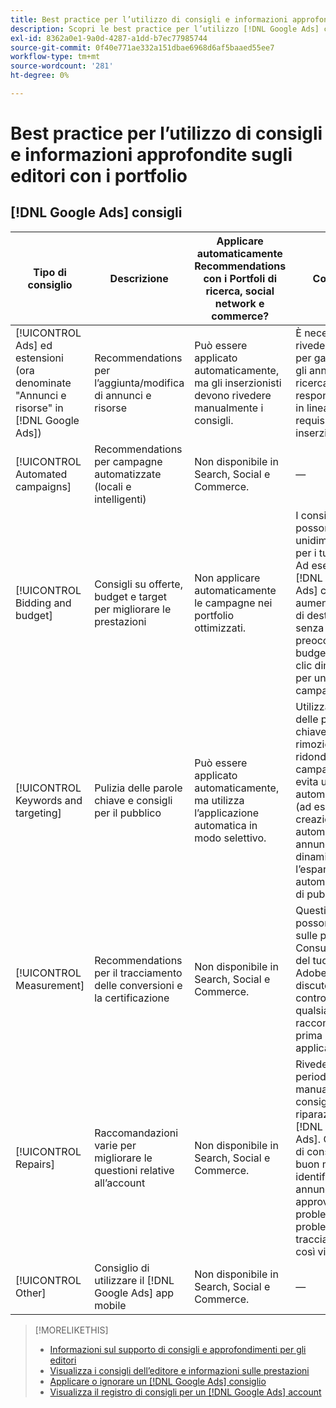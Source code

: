 ```yaml
---
title: Best practice per l’utilizzo di consigli e informazioni approfondite sugli editori con i portfolio
description: Scopri le best practice per l’utilizzo [!DNL Google Ads] consigli con i portfolio di ricerca, social e commerce.
exl-id: 8362a0e1-9a0d-4287-a1dd-b7ec77985744
source-git-commit: 0f40e771ae332a151dbae6968d6af5baaed55ee7
workflow-type: tm+mt
source-wordcount: '281'
ht-degree: 0%

---
```


# Best practice per l’utilizzo di consigli e informazioni approfondite sugli editori con i portfolio

<!-- If we don't come up with similar ones for MS, then rename this file "... Google Ads ..." -->

## [!DNL Google Ads] consigli

| Tipo di consiglio | Descrizione | Applicare automaticamente Recommendations con i Portfoli di ricerca, social network e commerce? | Commenti |
|--- |--- |--- |--- |
| [!UICONTROL Ads] ed estensioni (ora denominate &quot;Annunci e risorse&quot; in [!DNL Google Ads]) | Recommendations per l’aggiunta/modifica di annunci e risorse | Può essere applicato automaticamente, ma gli inserzionisti devono rivedere manualmente i consigli. | È necessario rivedere i consigli per garantire che gli annunci di ricerca responsive siano in linea con i requisiti degli inserzionisti. |
| [!UICONTROL Automated campaigns] | Recommendations per campagne automatizzate (locali e intelligenti) | Non disponibile in Search, Social e Commerce. | — |
| [!UICONTROL Bidding and budget] | Consigli su offerte, budget e target per migliorare le prestazioni | Non applicare automaticamente le campagne nei portfolio ottimizzati. | I consigli attuali possono essere unidimensionali per i tuoi scopi. Ad esempio: [!DNL Google Ads] consiglia di aumentare il CPA di destinazione, senza preoccuparsi del budget, quando i clic diminuiscono per una campagna. |
| [!UICONTROL Keywords and targeting] | Pulizia delle parole chiave e consigli per il pubblico | Può essere applicato automaticamente, ma utilizza l’applicazione automatica in modo selettivo. | Utilizza la pulizia delle parole chiave e la rimozione delle ridondanze nelle campagne, ma evita ulteriori automatizzazioni (ad esempio la creazione automatica di annunci di ricerca dinamica o l’espansione automatica di tipi di pubblico). |
| [!UICONTROL Measurement] | Recommendations per il tracciamento delle conversioni e la certificazione | Non disponibile in Search, Social e Commerce. | Questi consigli possono influire sulle prestazioni. Consulta il team del tuo account Adobe per discutere i pro e i contro di qualsiasi raccomandazione prima di applicarla. |
| [!UICONTROL Repairs] | Raccomandazioni varie per migliorare le questioni relative all’account | Non disponibile in Search, Social e Commerce. | Rivedere periodicamente manualmente i consigli di riparazione in [!DNL Google Ads]. Questo tipo di consigli è un buon modo per identificare annunci non approvati, problemi di feed, problemi di tracciamento e così via. |
| [!UICONTROL Other] | Consiglio di utilizzare il [!DNL Google Ads] app mobile | Non disponibile in Search, Social e Commerce. | — |

>[!MORELIKETHIS]
>
>* [Informazioni sul supporto di consigli e approfondimenti per gli editori](recommendation-support.md)
>* [Visualizza i consigli dell’editore e informazioni sulle prestazioni](recommendation-view.md)
>* [Applicare o ignorare un [!DNL Google Ads] consiglio](google-recommendation-apply-dismiss.md)
>* [Visualizza il registro di consigli per un [!DNL Google Ads] account](google-recommendation-view-log.md)
